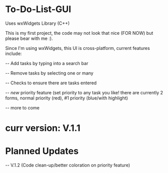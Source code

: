 # To-Do-List-GUI
Uses wxWidgets Library (C++)

This is my first project, the code may not look that nice (FOR NOW) but please bear with me :).

Since I'm using wxWidgets, this UI is cross-platform, current features include:

-- Add tasks by typing into a search bar


-- Remove tasks by selecting one or many


-- Checks to ensure there are tasks entered

-- *new* priority feature (set priority to any task you like! there are currently 2 forms, normal priority (red), #1 priority (blue/with highlight)

-- more to come

 # curr version: V.1.1


# Planned Updates
-- V.1.2 (Code clean-up/better coloration on priority feature)
